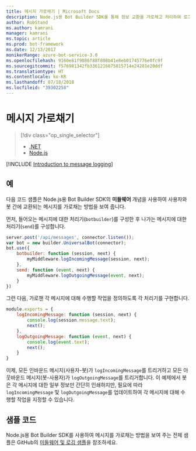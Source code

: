 ```yaml
---
title: 메시지 가로채기 | Microsoft Docs
description: Node.js용 Bot Builder SDK를 통해 정보 교환을 가로채고 처리하여 로그 및 기타 레코드를 만드는 방법을 알아봅니다.
author: RobStand
ms.author: kamrani
manager: kamrani
ms.topic: article
ms.prod: bot-framework
ms.date: 12/13/2017
monikerRange: azure-bot-service-3.0
ms.openlocfilehash: 9160e81f9086f88f808b41e8eb01745776e0fc9f
ms.sourcegitcommit: f576981342fb3361216675815714e24281e20ddf
ms.translationtype: HT
ms.contentlocale: ko-KR
ms.lasthandoff: 07/18/2018
ms.locfileid: "39302258"
---
```

# <a name="intercept-messages"></a>메시지 가로채기
> [!div class="op_single_selector"]
> - [.NET](../dotnet/bot-builder-dotnet-middleware.md)
> - [Node.js](../nodejs/bot-builder-nodejs-intercept-messages.md)

[!INCLUDE [Introduction to message logging](../includes/snippet-message-logging-intro.md)]

## <a name="example"></a>예

다음 코드 샘플은 Node.js용 Bot Builder SDK의 **미들웨어** 개념을 사용하여 사용자와 봇 간에 교환되는 메시지를 가로채는 방법을 보여 줍니다. 

먼저, 들어오는 메시지에 대한 처리기(`botbuilder`)를 구성한 후 나가는 메시지에 대한 처리기(`send`)를 구성합니다.

```javascript
server.post('/api/messages', connector.listen());
var bot = new builder.UniversalBot(connector);
bot.use({
    botbuilder: function (session, next) {
        myMiddleware.logIncomingMessage(session, next);
    },
    send: function (event, next) {
        myMiddleware.logOutgoingMessage(event, next);
    }
})
```

그런 다음, 가로챈 각 메시지에 대해 수행할 작업을 정의하도록 각 처리기를 구현합니다.

```javascript
module.exports = {
    logIncomingMessage: function (session, next) {
        console.log(session.message.text);
        next();
    },
    logOutgoingMessage: function (event, next) {
        console.log(event.text);
        next();
    }
}
```

이제, 모든 인바운드 메시지(사용자-봇)가 `logIncomingMessage`를 트리거하고 모든 아웃바운드 메시지(봇-사용자)가 `logOutgoingMessage`를 트리거합니다.
이 예제에서 봇은 각 메시지에 대한 일부 정보만 간단히 인쇄하지만, 필요에 따라 `logIncomingMessage` 및 `logOutgoingMessage`를 업데이트하여 각 메시지에 대해 수행할 작업을 지정할 수 있습니다. 

## <a name="sample-code"></a>샘플 코드

Node.js용 Bot Builder SDK를 사용하여 메시지를 가로채는 방법을 보여 주는 전체 샘플은 GitHub의 <a href="https://github.com/Microsoft/BotBuilder-Samples/tree/master/Node/capability-middlewareLogging" target="_blank">미들웨어 및 로깅 샘플</a>을 참조하세요.
